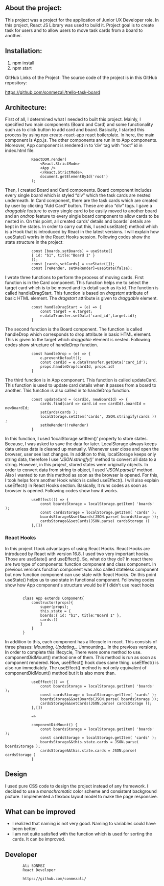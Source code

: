 ## About the project:

This project was a project for the application of Junior UX Developer role. In this project, React JS Library was used to build it. 
Project goal is to create task for users and to allow users to move task cards from a board to another.

## Installation:

1. npm install
2. npm start

GitHub Links of the Project:
The source code of the project is in this GitHub repository:

https://github.com/sonmezali/trello-task-board

## Architecture:

First of all, I determined what I needed to built this project. Mainly, I specified two main components (Board and Card) and some functionality such as to click button to add card and board. 
Basically, I started this process by using npx create-react-app react boilerplate. In here, the main component is App.js. 
The other components are run in to App components. Moreover, App component is rendered in to ‘div’ tag with “root” id in index.html file.

```
            ReactDOM.render(
                <React.StrictMode>
                <App />
                </React.StrictMode>,
                document.getElementById('root')
            ); 
```

Then, I created Board and Card components. Board component includes every single board which is styled “div” which the task cards are nested underneath. 
In Card component, there are the task cards which are created by user by clicking “Add Card” button. These are also “div” tags. 
I gave a _draggable_ feature to every single card to be easily moved to another board and an _ondrop_ feature to every single board component to allow cards to be nested in. 
On this point, all created cards’ details and boards’ details are kept in the states. 
In order to carry out this, I used useState() method which is a Hook that is introduced by React in the latest versions. 
I will explain how useState() works in the React Hooks session. Following codes show the state structure in the project: 

```
            const [boards,setBoards] = useState([
            { id: "b1", title:"Board 1" }
            ]);
            const [cards,setCards] = useState([]);
            const [reRender, setReRender]=useState(false);

```

I wrote three functions to perform the process of moving cards. First function is in the Card component.
This function helps me to select the target card which is to be moved and its detail such as its id. The function is called handleDragStart.
This function is based on _dragstart_ attribute of basic HTML element. The _dragstart_ attribute is given to _draggable_ element. 

```
            const handleDragStart = (e) => {
                const target = e.target;
                e.dataTransfer.setData('card_id',target.id); 
            }

```

The second function is the Board component. The function is called handleDrop which corresponds to drop attribute in basic HTML element.
This is given to the target which _draggable_ element is nested. Following codes show structure of handleDrop function. 

``` 
            const handleDrop = (e) => {
                e.preventDefault();
                const cardId = e.dataTransfer.getData('card_id'); 
                props.handleDrop(cardId, props.id) 
            }

```

The third function is in App component. This function is called updateCard. This function is used to update card details when it passes from a board to another. 
This function is also called in to handleDrop function.

```
            const updateCard = (cardId, newBoardId) => { 
                cards.find(card => card.id === cardId).boardId = newBoardId; 
                setCards(cards );
                localStorage.setItem('cards', JSON.stringify(cards )) ;
                setReRender(!reRender)
            }

```

In this function, I used ‘localStorage.setItem()’ property to store states. Because, I was asked to save the data for later. 
LocalStorage always keeps data unless data is cleaned up manually. Whenever user close and open the browser, user see last changes. 
In addition to this, localStorage keeps only string data, therefore I use ‘_JSON.stringfy()_’ method to convert all data to a string. 
However, in this project, stored states were originally objects. In order to convert data from string to object, I used ‘_JSON.parse()_’ method. 
Also I wanted to run this method as soon as the browser is opened. For this, I took helps form another Hook which is called useEffect(). 
I will also explain useEffect() in React Hooks section. Basically, It runs codes as soon as browser is opened. Following codes show how it works.

``` 
            useEffect(() => {
                const boardsStorage = localStorage.getItem( 'boards' );
                const cardsStorage = localStorage.getItem( 'cards' );
                boardsStorage&&setBoards(JSON.parse( boardsStorage ));
                cardsStorage&&setCards(JSON.parse( cardsStorage ))
            },[]) 

```

### React Hooks 

In this project I took advantages of using React Hooks. React Hooks are introduced by React with version 16.8. I used two very important hooks. 
Those are useState() and useEffect(). So, what do they do? In react there are two type of components: function component and class component. 
In previous versions function component was also called stateless component but now function component can use state with React Hooks. 
On this point useState() helps us to use state in functional component. Following codes show how App component's structure would be if I didn't use react hooks

```

        class App extends Component{
            constructor(props){
                super(props);
                this.state = {
                boards:{ id: "b1", title:"Board 1" },
                cards:()
                }
            }
        }

```

In addition to this, each component has a lifecycle in react. This consists of three phases: _Mounting_, _Updating_,_ Unmounting_. 
In the previous versions, In order to complete this lifecycle, There were some method to use. componentDidMount() method one of them. 
This method is run as soon as component rendered. Now, useEffect() hook does same thing. useEffect() is also run immediately. 
The useEffect() method is not only equivalent of componentDidMount() method but it is also more than.

```
            useEffect(() => {
                const boardsStorage = localStorage.getItem( 'boards' );
                const cardsStorage = localStorage.getItem( 'cards' );
                boardsStorage&&setBoards(JSON.parse( boardsStorage ));
                cardsStorage&&setCards(JSON.parse( cardsStorage ));
            },[]) 

            =>

            componentDidMount() {
                const boardsStorage = localStorage.getItem( 'boards' );
                const cardsStorage = localStorage.getItem( 'cards' );
                boardsStorage&&this.state.cards = JSON.parse( boardsStorage );
                cardsStorage&&this.state.cards = JSON.parse( cardsStorage )
            }

```
## Design

I used pure CSS code to design the project instead of any framework. I decided to use a _monochromatic_ color scheme and consistent background picture. 
I implemented a flexbox layout model to make the page responsive. 



## What can be improved


- I realized that naming is not very good. Naming to variables could have been better.
- I am not quite satisfied with the function which is used for sorting the cards. It can be improved. 

## Developer

            Ali SONMEZ
            React Developer
            
            https://github.com/sonmezali/
            

